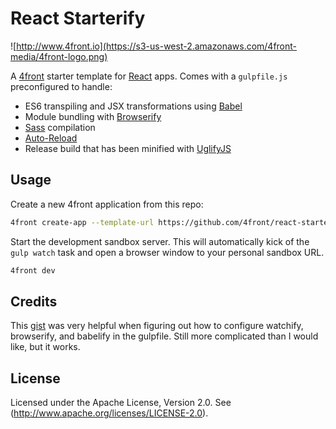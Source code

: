 # React Starterify

![http://www.4front.io](https://s3-us-west-2.amazonaws.com/4front-media/4front-logo.png)

A [4front](http://4front.io) starter template for [React](https://facebook.github.io/react/) apps. Comes with a `gulpfile.js` preconfigured to handle:

* ES6 transpiling and JSX transformations using [Babel](https://babeljs.io/)
* Module bundling with [Browserify](http://browserify.org/)
* [Sass](http://sass-lang.com/) compilation
* [Auto-Reload](http://4front.io/docs/guides/autoreload.html)
* Release build that has been minified with [UglifyJS](http://lisperator.net/uglifyjs/)

## Usage

Create a new 4front application from this repo:

~~~sh
4front create-app --template-url https://github.com/4front/react-starterify/archive/master.zip
~~~

Start the development sandbox server. This will automatically kick of the `gulp watch` task and open a browser window to your personal sandbox URL.

~~~sh
4front dev
~~~

## Credits
This [gist](https://gist.github.com/Fishrock123/8ea81dad3197c2f84366) was very helpful when figuring out how to configure watchify, browserify, and babelify in the gulpfile. Still more complicated than I would like, but it works.

## License
Licensed under the Apache License, Version 2.0. See (http://www.apache.org/licenses/LICENSE-2.0).
